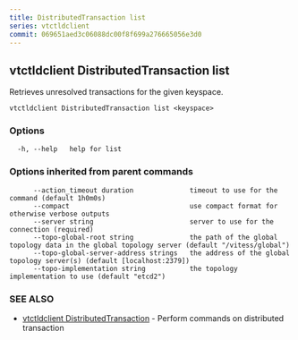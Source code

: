 ```yaml
---
title: DistributedTransaction list
series: vtctldclient
commit: 069651aed3c06088dc00f8f699a276665056e3d0
---
```

## vtctldclient DistributedTransaction list

Retrieves unresolved transactions for the given keyspace.

```
vtctldclient DistributedTransaction list <keyspace>
```

### Options

```
  -h, --help   help for list
```

### Options inherited from parent commands

```
      --action_timeout duration              timeout to use for the command (default 1h0m0s)
      --compact                              use compact format for otherwise verbose outputs
      --server string                        server to use for the connection (required)
      --topo-global-root string              the path of the global topology data in the global topology server (default "/vitess/global")
      --topo-global-server-address strings   the address of the global topology server(s) (default [localhost:2379])
      --topo-implementation string           the topology implementation to use (default "etcd2")
```

### SEE ALSO

* [vtctldclient DistributedTransaction](../)	 - Perform commands on distributed transaction

